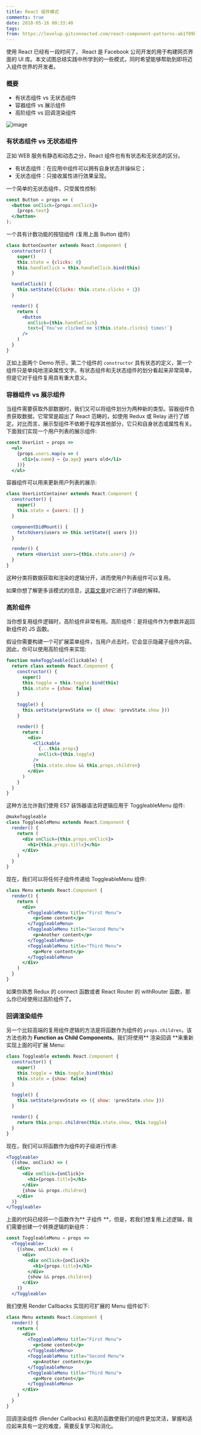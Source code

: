 ```yaml
---
title: React 组件模式
comments: true
date: 2018-05-16 00:33:40
tags:
from: https://levelup.gitconnected.com/react-component-patterns-ab1f09be2c82
---
```


使用 React 已经有一段时间了， React 是 Facebook 公司开发的用于构建网页界面的 UI 库。本文试图总结实践中所学到的一些模式，同时希望能够帮助到即将迈入组件世界的开发者。

<!-- more -->

### 概要

* 有状态组件 vs 无状态组件
* 容器组件 vs 展示组件
* 高阶组件 vs 回调渲染组件

![image](https://user-images.githubusercontent.com/15377484/40128970-a333542c-5965-11e8-8505-d1284d2759b1.png)

### 有状态组件 vs 无状态组件

正如 WEB 服务有静态和动态之分，React 组件也有有状态和无状态的区分。

* 有状态组件：在应用中组件可以拥有自身状态并操纵它；
* 无状态组件：只接收属性进行效果呈现。

一个简单的无状态组件，只受属性控制:

```jsx
const Button = props => (
  <button onClick={props.onClick}>
    {props.text}
  </button>
);
```

一个具有计数功能的按钮组件 (复用上面 Button 组件)

```jsx
class ButtonCounter extends React.Component {
  constructor() {
    super()
    this.state = {clicks: 0}
    this.handleClick = this.handleClick.bind(this)
  }

  handleClick() {
    this.setState({clicks: this.state.clicks + 1})
  }

  render() {
    return (
      <Button
        onClick={this.handleClick}
        text={`You've clicked me ${this.state.clicks} times!`}
      />
    )
  }
}
```

正如上面两个 Demo 所示，第二个组件的 `constructor` 具有状态的定义，第一个组件只是单纯地渲染属性文字。有状态组件和无状态组件的划分看起来非常简单，但是它对于组件复用具有重大意义。

### 容器组件 vs 展示组件

当组件需要获取外部数据时，我们又可以将组件划分为两种新的类型。容器组件负责获取数据，它常常是超出了 React 范畴的，如使用 Redux 或 Relay 进行了绑定。对比而言，展示型组件不依赖于程序其他部分，它只和自身状态或属性有关。下面我们实现一个用户列表的展示组件:

```jsx
const UserList = props =>
  <ul>
    {props.users.map(u => (
      <li>{u.name} — {u.age} years old</li>
    ))}
  </ul>
```

容器组件可以用来更新用户列表的展示:

```jsx
class UserListContainer extends React.Component {
  constructor() {
    super()
    this.state = {users: [] }
  }

  componentDidMount() {
    fetchUsers(users => this.setState({ users }))
  }

  render() {
    return <UserList users={this.state.users} />
  }
}
```

这种分类将数据获取和渲染的逻辑分开，进而使用户列表组件可以复用。

如果你想了解更多该模式的信息，[这篇文章](https://medium.com/@dan_abramov/smart-and-dumb-components-7ca2f9a7c7d0)对它进行了详细的解释。

### 高阶组件

当你想复用组件逻辑时，高阶组件非常有用。高阶组件：是将组件作为参数并返回新组件的 JS 函数。

假设你需要构建一个可扩展菜单组件，当用户点击时，它会显示隐藏子组件内容。因此，你可以使用高阶组件来实现:

```jsx
function makeToggleable(Clickable) {
  return class extends React.Component {
    constructor() {
      super()
      this.toggle = this.toggle.bind(this)
      this.state = {show: false}
    }

    toggle() {
      this.setState(prevState => ({ show: !prevState.show }))
    }

    render() {
      return (
        <div>
          <Clickable
            {...this.props}
            onClick={this.toggle}
          />
          {this.state.show && this.props.children}
        </div>
      )
    }
  }
}
```

这种方法允许我们使用 ES7 装饰器语法将逻辑应用于 ToggleableMenu 组件:

```jsx
@makeToggleable
class ToggleableMenu extends React.Component {
  render() {
    return (
      <div onClick={this.props.onClick}>
        <h1>{this.props.title}</h1>
      </div>
    )
  }
}
```

现在，我们可以将任何子组件传递给 ToggleableMenu 组件:

```jsx
class Menu extends React.Component {
  render() {
    return (
      <div>
        <ToggleableMenu title="First Menu">
          <p>Some content</p>
        </ToggleableMenu>
        <ToggleableMenu title="Second Menu">
          <p>Another content</p>
        </ToggleableMenu>
        <ToggleableMenu title="Third Menu">
          <p>More content</p>
        </ToggleableMenu>
      </div>
    )
  }
}
```

如果你熟悉 Redux 的 connect 函数或者 React Router 的 withRouter 函数，那么你已经使用过高阶组件了。

### 回调渲染组件

另一个比较高端的复用组件逻辑的方法是将函数作为组件的 `props.children`，该方法也称为 **Function as Child Components**。我们将使用** 渲染回调 **来重新实现上面的可扩展 Menu:

```jsx
class Toggleable extends React.Component {
  constructor() {
    super()
    this.toggle = this.toggle.bind(this)
    this.state = {show: false}
  }

  toggle() {
    this.setState(prevState => ({ show: !prevState.show }))
  }

  render() {
    return this.props.children(this.state.show, this.toggle)
  }
}
```

现在，我们可以将函数作为组件的子级进行传递:

```jsx
<Toggleable>
  {(show, onClick) => (
    <div>
      <div onClick={onClick}>
        <h1>{props.title}</h1>
      </div>
      {show && props.children}
    </div>
  )}
</Toggleable>
```

上面的代码已经将一个函数作为** 子组件 **，但是，若我们想复用上述逻辑，我们需要创建一个转换逻辑的新组件：

```jsx
const ToggleableMenu = props =>
  <Toggleable>
    {(show, onClick) => (
      <div>
        <div onClick={onClick}>
          <h1>{props.title}</h1>
        </div>
        {show && props.children}
      </div>
    )}
  </Toggleable>
```

我们使用 Render Callbacks 实现的可扩展的 Menu 组件如下:

```jsx
class Menu extends React.Component {
  render() {
    return (
      <div>
        <ToggleableMenu title="First Menu">
          <p>Some content</p>
        </ToggleableMenu>
        <ToggleableMenu title="Second Menu">
          <p>Another content</p>
        </ToggleableMenu>
        <ToggleableMenu title="Third Menu">
          <p>More content</p>
        </ToggleableMenu>
      </div>
    )
  }
}
```

回调渲染组件 (Render Callbacks) 和高阶函数使我们的组件更加灵活，掌握和适应起来具有一定的难度，需要反复学习和消化。
